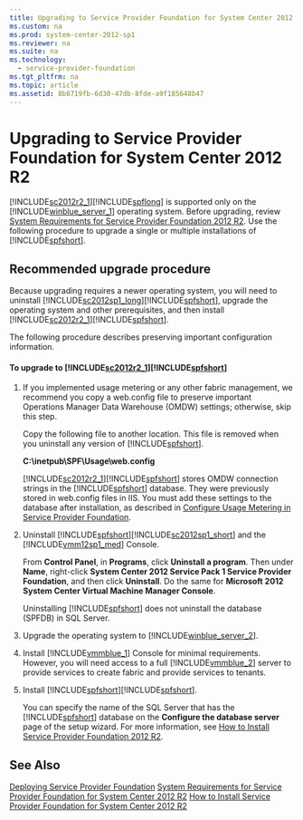 ```yaml
---
title: Upgrading to Service Provider Foundation for System Center 2012 R2
ms.custom: na
ms.prod: system-center-2012-sp1
ms.reviewer: na
ms.suite: na
ms.technology: 
  - service-provider-foundation
ms.tgt_pltfrm: na
ms.topic: article
ms.assetid: 8b8719fb-6d30-47db-8fde-a9f185648b47
---
```

# Upgrading to Service Provider Foundation for System Center 2012 R2
[!INCLUDE[sc2012r2_1](../Token/sc2012r2_1_md.md)][!INCLUDE[spflong](../Token/spflong_md.md)] is supported only on the [!INCLUDE[winblue_server_1](../Token/winblue_server_1_md.md)] operating system. Before upgrading, review [System Requirements for Service Provider Foundation 2012 R2](http://go.microsoft.com/fwlink/p/?LinkId=310174). Use the following procedure to upgrade a single or multiple installations of [!INCLUDE[spfshort](../Token/spfshort_md.md)].

## Recommended upgrade procedure
Because upgrading requires a newer operating system, you will need to uninstall  [!INCLUDE[sc2012sp1_long](../Token/sc2012sp1_long_md.md)][!INCLUDE[spfshort](../Token/spfshort_md.md)], upgrade the operating system and other prerequisites, and then install [!INCLUDE[sc2012r2_1](../Token/sc2012r2_1_md.md)][!INCLUDE[spfshort](../Token/spfshort_md.md)].

The following procedure describes preserving important configuration information.

#### To upgrade to [!INCLUDE[sc2012r2_1](../Token/sc2012r2_1_md.md)][!INCLUDE[spfshort](../Token/spfshort_md.md)]

1.  If you implemented usage metering or any other fabric management, we recommend you copy a web.config file to preserve important Operations Manager Data Warehouse \(OMDW\) settings; otherwise, skip this step.

    Copy the following file to another location. This file is removed when you uninstall any version of [!INCLUDE[spfshort](../Token/spfshort_md.md)].

    **C:\\inetpub\\SPF\\Usage\\web.config**

    [!INCLUDE[sc2012r2_1](../Token/sc2012r2_1_md.md)][!INCLUDE[spfshort](../Token/spfshort_md.md)] stores OMDW connection strings in the  [!INCLUDE[spfshort](../Token/spfshort_md.md)] database. They were previously stored in web.config files in IIS. You must add these settings to the database after installation, as described in [Configure Usage Metering in Service Provider Foundation](../Topic/Configure-Usage-Metering-in-Service-Provider-Foundation.md).

2.  Uninstall [!INCLUDE[spfshort](../Token/spfshort_md.md)][!INCLUDE[sc2012sp1_short](../Token/sc2012sp1_short_md.md)] and the [!INCLUDE[vmm12sp1_med](../Token/vmm12sp1_med_md.md)] Console.

    From **Control Panel**, in **Programs**, click **Uninstall a program**. Then under **Name**, right\-click **System Center 2012 Service Pack 1 Service Provider Foundation**, and then click **Uninstall**. Do the same for **Microsoft 2012 System Center Virtual Machine Manager Console**.

    Uninstalling [!INCLUDE[spfshort](../Token/spfshort_md.md)] does not uninstall the database \(SPFDB\) in SQL Server.

3.  Upgrade the operating system to [!INCLUDE[winblue_server_2](../Token/winblue_server_2_md.md)].

4.  Install [!INCLUDE[vmmblue_1](../Token/vmmblue_1_md.md)] Console for minimal requirements. However, you will need access to a full [!INCLUDE[vmmblue_2](../Token/vmmblue_2_md.md)] server to provide services to create fabric and provide services to tenants.

5.  Install [!INCLUDE[spfshort](../Token/spfshort_md.md)][!INCLUDE[spfshort](../Token/spfshort_md.md)].

    You can specify the name of the SQL Server that has the [!INCLUDE[spfshort](../Token/spfshort_md.md)] database on the **Configure the database server** page of the setup wizard. For more information, see [How to Install Service Provider Foundation 2012 R2](http://go.microsoft.com/fwlink/p/?LinkId=310176).

## See Also
[Deploying Service Provider Foundation](../Topic/Deploying-Service-Provider-Foundation.md)
[System Requirements for Service Provider Foundation for System Center 2012 R2](assetId:///f7c87718-29bb-4fdd-8e2d-82c81936b346)
[How to Install Service Provider Foundation for System Center 2012 R2](../Topic/How-to-Install-Service-Provider-Foundation-for-System-Center-2012-R2.md)

